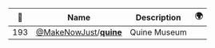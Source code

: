 |:star2: | Name | Description | 🌍|
|---|---|---|---|
|193|[@MakeNowJust](https://github.com/MakeNowJust)/[**quine**](https://github.com/MakeNowJust/quine)|Quine Museum||

